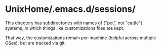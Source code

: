 # UnixHome/.emacs.d/sessions/

This directory has subdirectories with names of ("pet", not "cattle") systems,
in which things like customizations files are kept.

That way, the customizations remain per-machine (helpful across multiple OSes),
but are tracked via git.
